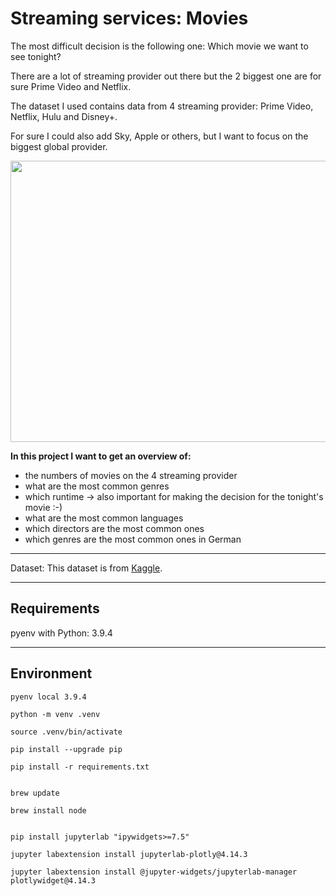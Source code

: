 # __Streaming services: Movies__

The most difficult decision is the following one: Which movie we want to see tonight?

There are a lot of streaming provider out there but the 2 biggest one are for sure Prime Video and Netflix.

The dataset I used contains data from 4 streaming provider: Prime Video, Netflix, Hulu and Disney+. 

For sure I could also add Sky, Apple or others, but I want to focus on the biggest global provider.


<img src="https://help.nflxext.com/43e0db2f-fea0-4308-bfb9-09f2a88f6ee4_what_is_netflix_1_en.png" width=760 height=450 />


__In this project I want to get an overview of:__
* the numbers of movies on the 4 streaming provider
* what are the most common genres
* which runtime -> also important for making the decision for the tonight's movie :-)
* what are the most common languages
* which directors are the most common ones
* which genres are the most common ones in German


---

Dataset: This dataset is from [Kaggle](https://www.kaggle.com/ruchi798/movies-on-netflix-prime-video-hulu-and-disney?select=MoviesOnStreamingPlatforms_updated.csv).

---

## __Requirements__

pyenv with Python: 3.9.4

---

## __Environment__

`````
pyenv local 3.9.4

python -m venv .venv

source .venv/bin/activate

pip install --upgrade pip

pip install -r requirements.txt


brew update

brew install node


pip install jupyterlab "ipywidgets>=7.5"

jupyter labextension install jupyterlab-plotly@4.14.3

jupyter labextension install @jupyter-widgets/jupyterlab-manager plotlywidget@4.14.3
```````````

